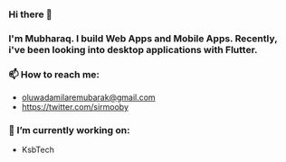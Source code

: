 ### Hi there 👋

### I'm Mubharaq. I build Web Apps and Mobile Apps. Recently, i've been looking into desktop applications with Flutter.

### 📫 How to reach me:

- oluwadamilaremubarak@gmail.com
- https://twitter.com/sirmooby

### 🔭 I’m currently working on:
- KsbTech

<!--
**moobydrey/moobydrey** is a ✨ _special_ ✨ repository because its `README.md` (this file) appears on your GitHub profile.

Here are some ideas to get you started:

- 🔭 I’m currently working on ...
- 🌱 I’m currently learning ...
- 👯 I’m looking to collaborate on ...
- 🤔 I’m looking for help with ...
- 💬 Ask me about ...
- 📫 How to reach me: ...
- 😄 Pronouns: ...
- ⚡ Fun fact: ...
-->
